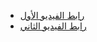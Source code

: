 - [رابط الفيديو الأول](https://drive.google.com/file/d/19yO3GHBaohUlqE9GvNblbAfnaiMc7Qhw/view?usp=sharing)
- [رابط الفيديو الثاني](https://drive.google.com/file/d/1-FtGmWK3mo9zZvvd7yYg8rleHnguoKlE/view?usp=sharing)
